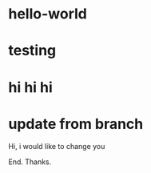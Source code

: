 # hello-world
# testing
# hi hi hi
# update from branch

Hi,
i would like to change you

End.
Thanks.
